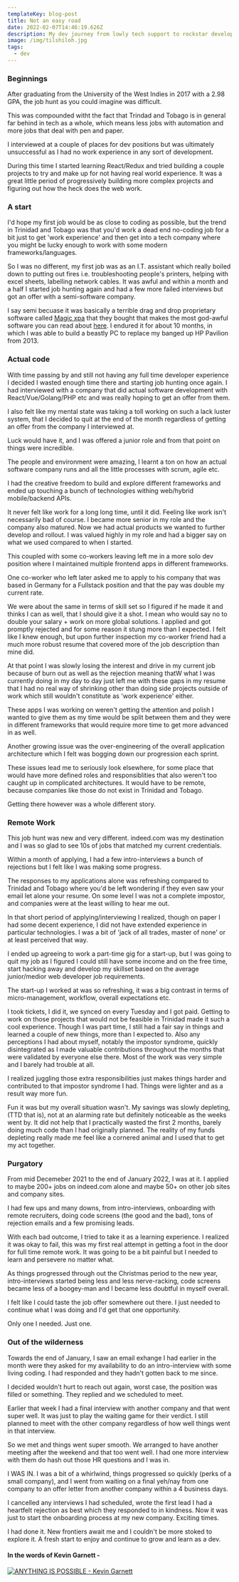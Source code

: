 ```yaml
---
templateKey: blog-post
title: Not an easy road
date: 2022-02-07T14:46:19.626Z
description: My dev journey from lowly tech support to rockstar developer.
image: /img/tilshiloh.jpg
tags:
  - dev
---
```


### Beginnings

After graduating from the University of the West Indies in 2017 with a 2.98 GPA, the job hunt as you could imagine was difficult.

This was compounded witht the fact that Trindad and Tobago is in general far behind in tech as a whole, which means less jobs with automation and more jobs that deal with pen and paper.

I interviewed at a couple of places for dev positions but was ultimately unsuccessful as I had no work experience in any sort of development.

During this time I started learning React/Redux and tried building a couple projects to try and make up for not having real world experience. It was a great little period of progressively building more complex projects and figuring out how the heck does the web work.

### A start

I'd hope my first job would be as close to coding as possible, but the trend in Trinidad and Tobago was that you'd work a dead end no-coding job for a bit just to get 'work experience' and then get into a tech company where you might be lucky enough to work with some modern frameworks/languages.

So I was no different, my first job was as an I.T. assistant which really boiled down to putting out fires i.e. troubleshooting people's printers, helping with excel sheets, labelling network cables. It was awful and within a month and a half I started job hunting again and had a few more failed interviews but got an offer with a semi-software company.

I say semi becuase it was basically a terrible drag and drop proprietary software called [Magic xpa](https://www.magicsoftware.com/app-development-platform/xpa/) that they bought that makes the most god-awful software you can read about [here](https://docs.google.com/document/d/1Xw287bcTwdZg0fmF9-GduvyWmwmh8cqKIWkfPi4aCK0/edit?usp=sharing). I endured it for about 10 months, in which I was able to build a beastly PC to replace my banged up HP Pavilion from 2013.

### Actual code

With time passing by and still not having any full time developer experience I decided I wasted enough time there and starting job hunting once again. I had interviewed with a company that did actual software development with React/Vue/Golang/PHP etc and was really hoping to get an offer from them.

I also felt like my mental state was taking a toll working on such a lack luster system, that I decided to quit at the end of the month regardless of getting an offer from the company I interviewed at.

Luck would have it, and I was offered a junior role and from that point on things were incredible.

The people and environment were amazing, I learnt a ton on how an actual software company runs and all the little processes with scrum, agile etc.

I had the creative freedom to build and explore different frameworks and ended up touching a bunch of technologies withing web/hybrid mobile/backend APIs.

It never felt like work for a long long time, until it did. Feeling like work isn't necessarily bad of course. I became more senior in my role and the company also matured. Now we had actual products we wanted to further develop and rollout. I was valued highly in my role and had a bigger say on what we used compared to when I started.

This coupled with some co-workers leaving left me in a more solo dev position where I maintained multiple frontend apps in different frameworks.

One co-worker who left later asked me to apply to his company that was based in Germany for a Fullstack position and that the pay was double my current rate.

We were about the same in terms of skill set so I figured if he made it and thinks I can as well, that I should give it a shot. I mean who would say no to double your salary + work on more global solutions.
I applied and got promptly rejected and for some reason it stung more than I expected. I felt like I knew enough, but upon further inspection my co-worker friend had a much more robust resume that covered more of the job description than mine did.

At that point I was slowly losing the interest and drive in my current job because of burn out as well as the rejection meaning thatW what I was currently doing in my day to day just left me with these gaps in my resume that I had no real way of shrinking other than doing side projects outside of work which still wouldn't constitute as 'work experience' either.

These apps I was working on weren't getting the attention and polish I wanted to give them as my time would be split between them and they were in different frameworks that would require more time to get more advanced in as well.

Another growing issue was the over-engineering of the overall application architecture which I felt was bogging down our progression each sprint.

These issues lead me to seriously look elsewhere, for some place that would have more defined roles and responsiblities that also weren't too caught up in complicated architectures. It would have to be remote, because companies like those do not exist in Trinidad and Tobago.

Getting there however was a whole different story.

### Remote Work

This job hunt was new and very different. indeed.com was my destination and I was so glad to see 10s of jobs that matched my current credentials.

Within a month of applying, I had a few intro-interviews a bunch of rejections but I felt like I was making some progress.

The responses to my applications alone was refreshing compared to Trinidad and Tobago where you'd be left wondering if they even saw your email let alone your resume. On some level I was not a complete impostor, and companies were at the least willing to hear me out.

In that short period of applying/interviewing I realized, though on paper I had some decent experience, I did not have extended experience in particular technologies. I was a bit of 'jack of all trades, master of none' or at least perceived that way.

I ended up agreeing to work a part-time gig for a start-up, but I was going to quit my job as I figured I could still have some income and on the free time, start hacking away and develop my skillset based on the average junior/medior web developer job requirements.

The start-up I worked at was so refreshing, it was a big contrast in terms of micro-management, workflow, overall expectations etc.

I took tickets, I did it, we synced on every Tuesday and I got paid.
Getting to work on those projects that would not be feasible in Trinidad made it such a cool experience. Though I was part time, I still had a fair say in things and learned a couple of new things, more than I expected to. Also any perceptions I had about myself, notably the impostor syndrome, quickly disintegrated as I made valuable contributions throughout the months that were validated by everyone else there. Most of the work was very simple and I barely had trouble at all.

I realized juggling those extra responsibilities just makes things harder and contributed to that impostor syndrome I had. Things were lighter and as a result way more fun.

Fun it was but my overall situation wasn't. My savings was slowly depleting, (TTD that is), not at an alarming rate but definitely noticeable as the weeks went by.
It did not help that I practically wasted the first 2 months, barely doing much code than I had originally planned. The reality of my funds depleting really made me feel like a cornered animal and I used that to get my act together.

### Purgatory

From mid Decemeber 2021 to the end of January 2022, I was at it.
I applied to maybe 200+ jobs on indeed.com alone and maybe 50+ on other job sites and company sites.

I had few ups and many downs, from intro-interviews, onboarding with remote recruiters, doing code screens (the good and the bad), tons of rejection emails and a few promising leads.

With each bad outcome, I tried to take it as a learning experience. I realized it was okay to fail, this was my first real attempt in getting a foot in the door for full time remote work. It was going to be a bit painful but I needed to learn and persevere no matter what.

As things progressed through out the Christmas period to the new year, intro-interviews started being less and less nerve-racking, code screens became less of a boogey-man and I became less doubtful in myself overall.

I felt like I could taste the job offer somewhere out there. I just needed to continue what I was doing and I'd get that one opportunity.

Only one I needed. Just one.

### Out of the wilderness

Towards the end of January, I saw an email exhange I had earlier in the month were they asked for my availability to do an intro-interview with some living coding. I had responded and they hadn't gotten back to me since.

I decided wouldn't hurt to reach out again, worst case, the position was filled or something.
They replied and we scheduled to meet.

Earlier that week I had a final interview with another company and that went super well. It was just to play the waiting game for their verdict. I still planned to meet with the other company regardless of how well things went in that interview.

So we met and things went super smooth. We arranged to have another meeting after the weekend and that too went well. I had one more interview with them do hash out those HR questions and I was in.

I WAS IN. I was a bit of a whirlwind, things progressed so quickly (perks of a small company), and I went from waiting on a final yeh/nay from one company to an offer letter from another company within a 4 business days.

I cancelled any interviews I had scheduled, wrote the first lead I had a heartfelt rejection as best which they responded to in kindness. Now it was just to start the onboarding process at my new company. Exciting times.

I had done it. New frontiers await me and I couldn't be more stoked to explore it. A fresh start to enjoy and continue to grow and learn as a dev.

#### In the words of Kevin Garnett -

[![ANYTHING IS POSSIBLE - Kevin Garnett](http://img.youtube.com/vi/Wcz_kDCBTBk/0.jpg)](https://www.youtube.com/watch?v=Wcz_kDCBTBk)
